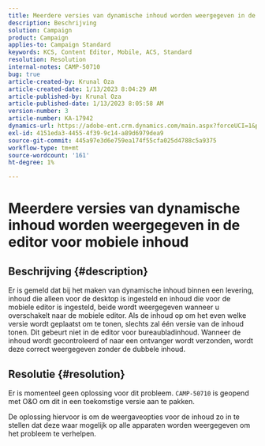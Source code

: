 ```yaml
---
title: Meerdere versies van dynamische inhoud worden weergegeven in de editor voor mobiele inhoud
description: Beschrijving
solution: Campaign
product: Campaign
applies-to: Campaign Standard
keywords: KCS, Content Editor, Mobile, ACS, Standard
resolution: Resolution
internal-notes: CAMP-50710
bug: true
article-created-by: Krunal Oza
article-created-date: 1/13/2023 8:04:29 AM
article-published-by: Krunal Oza
article-published-date: 1/13/2023 8:05:58 AM
version-number: 3
article-number: KA-17942
dynamics-url: https://adobe-ent.crm.dynamics.com/main.aspx?forceUCI=1&pagetype=entityrecord&etn=knowledgearticle&id=3828dce4-1893-ed11-aad1-6045bd006793
exl-id: 4151eda3-4455-4f39-9c14-a89d6979dea9
source-git-commit: 445a97e3d6e759ea174f55cfa025d4788c5a9375
workflow-type: tm+mt
source-wordcount: '161'
ht-degree: 1%

---
```


# Meerdere versies van dynamische inhoud worden weergegeven in de editor voor mobiele inhoud

## Beschrijving {#description}


Er is gemeld dat bij het maken van dynamische inhoud binnen een levering, inhoud die alleen voor de desktop is ingesteld en inhoud die voor de mobiele editor is ingesteld, beide wordt weergegeven wanneer u overschakelt naar de mobiele editor. Als de inhoud op om het even welke versie wordt geplaatst om te tonen, slechts zal één versie van de inhoud tonen. Dit gebeurt niet in de editor voor bureaubladinhoud. Wanneer de inhoud wordt gecontroleerd of naar een ontvanger wordt verzonden, wordt deze correct weergegeven zonder de dubbele inhoud.


## Resolutie {#resolution}


Er is momenteel geen oplossing voor dit probleem. `CAMP-50710` is geopend met O&amp;O om dit in een toekomstige versie aan te pakken.



De oplossing hiervoor is om de weergaveopties voor de inhoud zo in te stellen dat deze waar mogelijk op alle apparaten worden weergegeven om het probleem te verhelpen.
